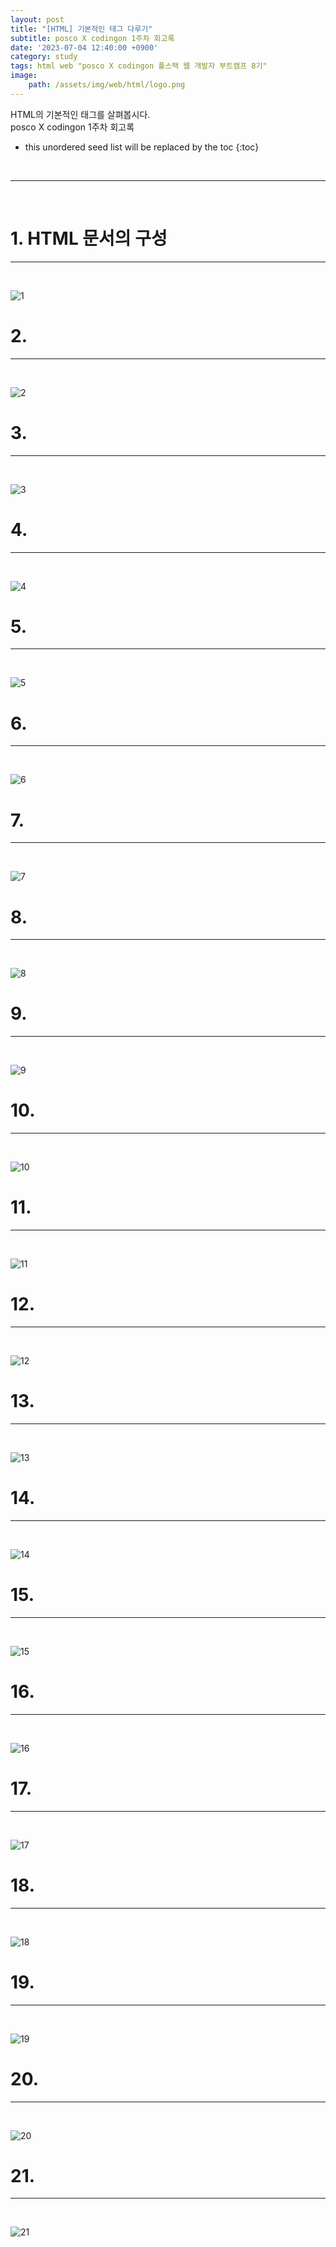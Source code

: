 ```yaml
---
layout: post
title: "[HTML] 기본적인 태그 다루기"
subtitle: posco X codingon 1주차 회고록
date: '2023-07-04 12:40:00 +0900'
category: study
tags: html web "posco X codingon 풀스택 웹 개발자 부트캠프 8기"
image:
    path: /assets/img/web/html/logo.png
---
```


HTML의 기본적인 태그를 살펴봅시다.<br>
posco X codingon 1주차 회고록<br>

<!--more-->

* this unordered seed list will be replaced by the toc
{:toc}
<br>



---
<br>

# 1. HTML 문서의 구성
---
<br>

![1](/assets/img/web/html/2023-04-24-[Spring]_파일_업로드/1.png)
<br>



# 2. 
---
<br>

![2](/assets/img/web/html/2023-04-24-[Spring]_파일_업로드/2.png)
<br>




# 3. 
---
<br>

![3](/assets/img/web/html/2023-04-24-[Spring]_파일_업로드/3.png)
<br>



# 4. 
---
<br>

![4](/assets/img/web/html/2023-04-24-[Spring]_파일_업로드/4.png)
<br>




# 5. 
---
<br>

![5](/assets/img/web/html/2023-04-24-[Spring]_파일_업로드/5.png)
<br>



# 6. 
---
<br>

![6](/assets/img/web/html/2023-04-24-[Spring]_파일_업로드/6.png)
<br>



# 7. 
---
<br>

![7](/assets/img/web/html/2023-04-24-[Spring]_파일_업로드/7.png)
<br>



# 8. 
---
<br>

![8](/assets/img/web/html/2023-04-24-[Spring]_파일_업로드/8.png)
<br>




# 9. 
---
<br>

![9](/assets/img/web/html/2023-04-24-[Spring]_파일_업로드/9.png)
<br>



# 10. 
---
<br>

![10](/assets/img/web/html/2023-04-24-[Spring]_파일_업로드/10.png)
<br>



# 11. 
---
<br>

![11](/assets/img/web/html/2023-04-24-[Spring]_파일_업로드/11.png)
<br>



# 12. 
---
<br>

![12](/assets/img/web/html/2023-04-24-[Spring]_파일_업로드/12.png)
<br>



# 13. 
---
<br>

![13](/assets/img/web/html/2023-04-24-[Spring]_파일_업로드/13.png)
<br>



# 14. 
---
<br>

![14](/assets/img/web/html/2023-04-24-[Spring]_파일_업로드/14.png)
<br>



# 15. 
---
<br>

![15](/assets/img/web/html/2023-04-24-[Spring]_파일_업로드/15.png)
<br>



# 16. 
---
<br>

![16](/assets/img/web/html/2023-04-24-[Spring]_파일_업로드/16.png)
<br>



# 17. 
---
<br>

![17](/assets/img/web/html/2023-04-24-[Spring]_파일_업로드/17.png)
<br>



# 18. 
---
<br>

![18](/assets/img/web/html/2023-04-24-[Spring]_파일_업로드/18.png)
<br>



# 19. 
---
<br>

![19](/assets/img/web/html/2023-04-24-[Spring]_파일_업로드/19.png)
<br>



# 20. 
---
<br>

![20](/assets/img/web/html/2023-04-24-[Spring]_파일_업로드/20.png)
<br>



# 21. 
---
<br>

![21](/assets/img/web/html/2023-04-24-[Spring]_파일_업로드/21.png)
<br>

